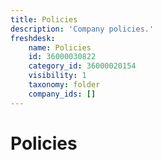 ```yaml
---
title: Policies
description: 'Company policies.'
freshdesk:
    name: Policies
    id: 36000030822
    category_id: 36000020154
    visibility: 1
    taxonomy: folder
    company_ids: []
---
```


# Policies

